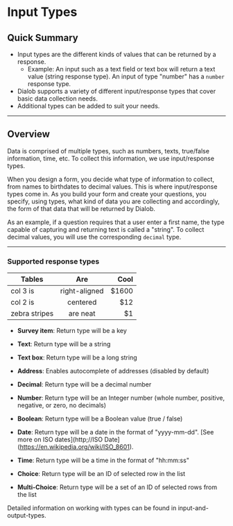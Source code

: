 # Input Types

## Quick Summary

* Input types are the different kinds of values that can be returned by a response.
  * Example: An input such as a text field or text box will return a text value (string response type). An input of type "number" has a `number` response type.
* Dialob supports a variety of different input/response types that cover basic data collection needs.
* Additional types can be added to suit your needs.


---

## Overview

Data is comprised of multiple types, such as numbers, texts, true/false information, time, etc.  To collect this information, we use input/response types. 

When you design a form, you decide what type of information to collect, from names to birthdates to decimal values. This is where input/response types come in. As you build your form and create your questions, you specify, using types, what kind of data you are collecting and accordingly, the form of that data that will be returned by Dialob.

As an example, if a question requires that a user enter a first name, the type capable of capturing and returning text is called a "string".  To collect decimal values, you will use the corresponding `decimal` type.

---



### Supported response types


| Tables        | Are           | Cool  |
| ------------- |:-------------:| -----:|
| col 3 is      | right-aligned | $1600 |
| col 2 is      | centered      |   $12 |
| zebra stripes | are neat      |    $1 |



* **Survey item**: Return type will be a key

* **Text**: Return type will be a string

* **Text box**: Return type will be a long string

* **Address**: Enables autocomplete of addresses (disabled by default)

* **Decimal**: Return type will be a decimal number

* **Number**: Return type will be an Integer number (whole number, positive, negative, or zero, no decimals)

* **Boolean**: Return type will be a Boolean value (true / false)

* **Date**: Return type will be a date in the format of "yyyy-mm-dd". [See more on ISO dates](http;//ISO Date](https://en.wikipedia.org/wiki/ISO_8601).

* **Time**: Return type will be a time in the format of "hh:mm:ss"

* **Choice**: Return type will be an ID of selected row in the list

* **Multi-Choice**: Return type will be a set of an ID of selected rows from the list

Detailed information on working with types can be found in input-and-output-types.
